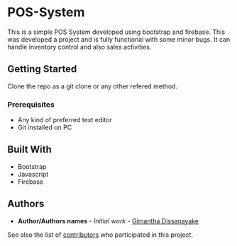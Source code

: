 # POS-System
This is a simple POS System developed using bootstrap and firebase. This was developed a project and is fully functional with some minor bugs. It can handle inventory control and also sales activities.

## Getting Started

Clone the repo as a git clone or any other refered method.

### Prerequisites

* Any kind of preferred text editor
* Git installed on PC

## Built With

* Bootstrap
* Javascript
* Firebase

## Authors

* **Author/Authors names** - *Initial work* - [Gimantha Dissanayake](https://github.com/GimanthaDissanayake)

See also the list of [contributors](https://github.com/GimanthaDissanayake/POS-System/graphs/contributors) who participated in this project.
